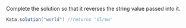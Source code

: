 Complete the solution so that it reverses the string value passed into it.

```java
Kata.solution("world") //returns "dlrow"
```
